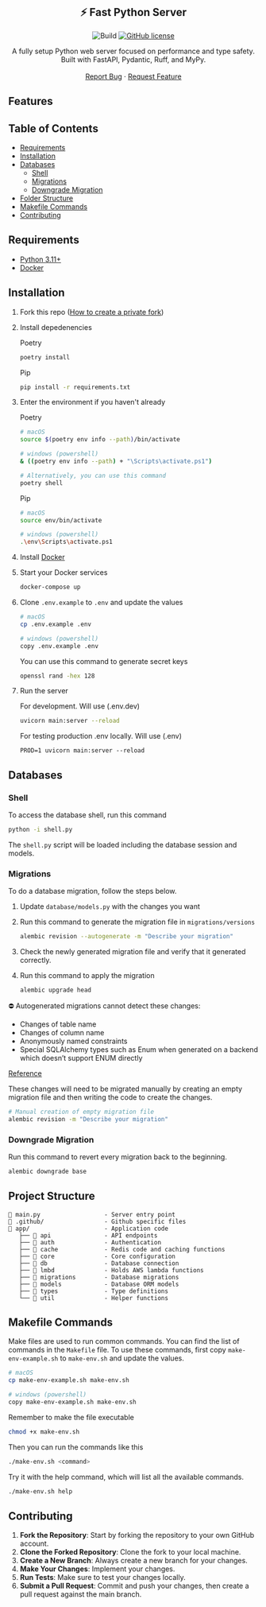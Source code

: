 <p align="center">
  <h2 align="center">⚡️ Fast Python Server</h3>

  <div align="center">

  ![Build](https://github.com/FastestMolasses/Fast-Python-Server-Template/actions/workflows/main.yaml/badge.svg)&nbsp;[![GitHub license](https://badgen.net/github/license/FastestMolasses/Fast-Python-Server-Template)](https://github.com/FastestMolasses/Fast-Python-Server-Template/blob/main/LICENSE)

  </div>

  <p align="center">
    A fully setup Python web server focused on performance and type safety.
    <br />
    Built with FastAPI, Pydantic, Ruff, and MyPy.
    <br />
    <br />
    <a href="https://github.com/FastestMolasses/Fast-Python-Server-Template/issues">Report Bug</a>
    ·
    <a href="https://github.com/FastestMolasses/Fast-Python-Server-Template/issues">Request Feature</a>
  </p>
</p>

## Features


## Table of Contents

* [Requirements](#requirements)
* [Installation](#installation)
* [Databases](#databases)
    * [Shell](#Shell)
    * [Migrations](#Migrations)
    * [Downgrade Migration](#Downgrade-Migration)
* [Folder Structure](#folder-structure)
* [Makefile Commands](#makefile-commands)
* [Contributing](#contributing)

## Requirements

* [Python 3.11+](https://www.python.org/downloads/)
* [Docker](https://www.docker.com/get-started/)

## Installation

1. Fork this repo ([How to create a private fork](https://gist.github.com/0xjac/85097472043b697ab57ba1b1c7530274))

2. Install depedenencies

    Poetry
    ```bash
    poetry install
    ```

    Pip
    ```bash
    pip install -r requirements.txt
    ```

3. Enter the environment if you haven't already

    Poetry
    ```bash
    # macOS
    source $(poetry env info --path)/bin/activate

    # windows (powershell)
    & ((poetry env info --path) + "\Scripts\activate.ps1")

    # Alternatively, you can use this command
    poetry shell
    ```

    Pip
    ```bash
    # macOS
    source env/bin/activate

    # windows (powershell)
    .\env\Scripts\activate.ps1
    ```

4. Install [Docker](https://www.docker.com/get-started/)

5. Start your Docker services

    ```bash
    docker-compose up
    ```

6. Clone `.env.example` to `.env` and update the values

    ```bash
    # macOS
    cp .env.example .env

    # windows (powershell)
    copy .env.example .env
    ```

    You can use this command to generate secret keys
    ```bash
    openssl rand -hex 128
    ```

7. Run the server

    For development. Will use (.env.dev)
    ```bash
    uvicorn main:server --reload
    ```

    For testing production .env locally. Will use (.env)
    ```
    PROD=1 uvicorn main:server --reload
    ```

## Databases

### Shell

To access the database shell, run this command

```bash
python -i shell.py
```

The `shell.py` script will be loaded including the database session and models.

### Migrations

To do a database migration, follow the steps below.

1. Update `database/models.py` with the changes you want
2. Run this command to generate the migration file in `migrations/versions`

    ```bash
    alembic revision --autogenerate -m "Describe your migration"
    ```

3. Check the newly generated migration file and verify that it generated correctly.
4. Run this command to apply the migration
    ```bash
    alembic upgrade head
    ```

⛔️ Autogenerated migrations cannot detect these changes:

- Changes of table name
- Changes of column name
- Anonymously named constraints
- Special SQLAlchemy types such as Enum when generated on a backend which doesn’t support ENUM directly

[Reference](https://alembic.sqlalchemy.org/en/latest/autogenerate.html#what-does-autogenerate-detect-and-what-does-it-not-detect)

These changes will need to be migrated manually by creating an empty migration file and then writing the code to create the changes.

```bash
# Manual creation of empty migration file
alembic revision -m "Describe your migration"
```

### Downgrade Migration

Run this command to revert every migration back to the beginning.

```bash
alembic downgrade base
```

## Project Structure

```
📄 main.py                  - Server entry point
📁 .github/                 - Github specific files
📁 app/                     - Application code
   ├── 📁 api               - API endpoints
   ├── 📁 auth              - Authentication
   ├── 📁 cache             - Redis code and caching functions
   ├── 📁 core              - Core configuration
   ├── 📁 db                - Database connection
   ├── 📁 lmbd              - Holds AWS lambda functions
   ├── 📁 migrations        - Database migrations
   ├── 📁 models            - Database ORM models
   ├── 📁 types             - Type definitions
   └── 📁 util              - Helper functions
```

## Makefile Commands

Make files are used to run common commands. You can find the list of commands in the `Makefile` file.
To use these commands, first copy `make-env-example.sh` to `make-env.sh` and update the values.

```bash
# macOS
cp make-env-example.sh make-env.sh

# windows (powershell)
copy make-env-example.sh make-env.sh
```

Remember to make the file executable

```bash
chmod +x make-env.sh
```

Then you can run the commands like this

```bash
./make-env.sh <command>
```

Try it with the help command, which will list all the available commands.

```bash
./make-env.sh help
```

## Contributing

1. **Fork the Repository**: Start by forking the repository to your own GitHub account.
2. **Clone the Forked Repository**: Clone the fork to your local machine.
3. **Create a New Branch**: Always create a new branch for your changes.
4. **Make Your Changes**: Implement your changes.
5. **Run Tests**: Make sure to test your changes locally.
6. **Submit a Pull Request**: Commit and push your changes, then create a pull request against the main branch.
